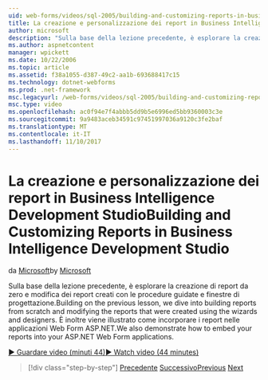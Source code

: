 ```yaml
---
uid: web-forms/videos/sql-2005/building-and-customizing-reports-in-business-intelligence-development-studio
title: La creazione e personalizzazione dei report in Business Intelligence Development Studio | Documenti Microsoft
author: microsoft
description: "Sulla base della lezione precedente, è esplorare la creazione di report da zero e modifica dei report creati con le procedure guidate e finestre di progettazione. È un..."
ms.author: aspnetcontent
manager: wpickett
ms.date: 10/22/2006
ms.topic: article
ms.assetid: f38a1055-d387-49c2-aa1b-693688417c15
ms.technology: dotnet-webforms
ms.prod: .net-framework
msc.legacyurl: /web-forms/videos/sql-2005/building-and-customizing-reports-in-business-intelligence-development-studio
msc.type: video
ms.openlocfilehash: ac0f94e7f4abbb5dd9b5e6996ed5bb9360003c3e
ms.sourcegitcommit: 9a9483aceb34591c97451997036a9120c3fe2baf
ms.translationtype: MT
ms.contentlocale: it-IT
ms.lasthandoff: 11/10/2017
---
```

<a name="building-and-customizing-reports-in-business-intelligence-development-studio"></a><span data-ttu-id="f801d-104">La creazione e personalizzazione dei report in Business Intelligence Development Studio</span><span class="sxs-lookup"><span data-stu-id="f801d-104">Building and Customizing Reports in Business Intelligence Development Studio</span></span>
====================
<span data-ttu-id="f801d-105">da [Microsoft](https://github.com/microsoft)</span><span class="sxs-lookup"><span data-stu-id="f801d-105">by [Microsoft](https://github.com/microsoft)</span></span>

<span data-ttu-id="f801d-106">Sulla base della lezione precedente, è esplorare la creazione di report da zero e modifica dei report creati con le procedure guidate e finestre di progettazione.</span><span class="sxs-lookup"><span data-stu-id="f801d-106">Building on the previous lesson, we dive into building reports from scratch and modifying the reports that were created using the wizards and designers.</span></span> <span data-ttu-id="f801d-107">È inoltre viene illustrato come incorporare i report nelle applicazioni Web Form ASP.NET.</span><span class="sxs-lookup"><span data-stu-id="f801d-107">We also demonstrate how to embed your reports into your ASP.NET Web Form applications.</span></span>

[<span data-ttu-id="f801d-108">&#9654; Guardare video (minuti 44)</span><span class="sxs-lookup"><span data-stu-id="f801d-108">&#9654; Watch video (44 minutes)</span></span>](https://channel9.msdn.com/Blogs/ASP-NET-Site-Videos/building-and-customizing-reports-in-business-intelligence-development-studio)

>[!div class="step-by-step"]
<span data-ttu-id="f801d-109">[Precedente](getting-started-with-reporting-services.md)
[Successivo](creating-and-using-stored-procedures.md)</span><span class="sxs-lookup"><span data-stu-id="f801d-109">[Previous](getting-started-with-reporting-services.md)
[Next](creating-and-using-stored-procedures.md)</span></span>
